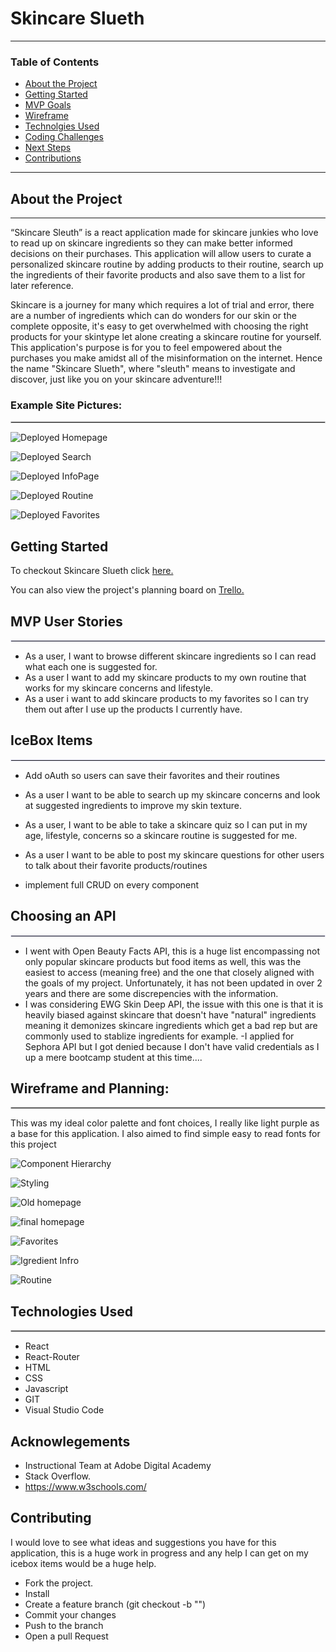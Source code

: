 # Skincare Slueth

<hr style="border: 3px solid lilac">

### Table of Contents

* [About the Project](#about-the-project)
* [Getting Started](#getting-started)
* [MVP Goals](#mvp-goals)
* [Wireframe](#wireframe)
* [Technolgies Used](#technologies-used)
* [Coding Challenges](#coding-challenges)
* [Next Steps](#next-steps)
* [Contributions](#contributions)


---
## About the Project
<hr style="border: 1px solid lilac">

“Skincare Sleuth” is a react application made for skincare junkies who love to read up on skincare ingredients so they can make better informed decisions on their purchases. This application will allow users to curate a personalized skincare routine by adding products to their routine, search up the ingredients of their favorite products and also save them to a list for later reference.

Skincare is a journey for many which requires a lot of trial and error, there are a number of ingredients which can do wonders for our skin or the complete opposite, it's easy to get overwhelmed with choosing the right products for your skintype let alone creating a skincare routine for yourself. This application's purpose is for you to feel empowered about the purchases you make amidst all of the misinformation on the internet. Hence the name "Skincare Slueth", where "sleuth" means to investigate and discover, just like you on your skincare adventure!!!

### Example Site Pictures:
<hr style="border: 1px solid #ccc">

![Deployed Homepage](./public/images/finalhomepage.png)

![Deployed Search](./public/images/finalsearch.png)

![Deployed InfoPage](./public/images/finalinfo.png)

![Deployed Routine](./public/images/finalroutine.png)

![Deployed Favorites](./public/images/finalfavs.png)

## Getting Started

To checkout Skincare Slueth click [here.](https://main--lucent-faloodeh-c71fcd.netlify.app/)

You can also view the project's planning board on [Trello.](https://trello.com/b/8Eex7f8a/p3-skincare)

## MVP User Stories  
<hr style="border: 1px solid lavender"> 

- As a user, I want to browse different skincare ingredients so I can read what each one is suggested for.
- As a user I want to add my skincare products to my own routine that works for my skincare concerns and lifestyle.
- As a user i want to add skincare products to my favorites so I can try them out after I use up the products I currently have.

## IceBox Items
<hr style="border: 1px solid lavender"> 

* Add oAuth so users can save their favorites and their routines

* As a user I want to be able to search up my skincare concerns and look at suggested ingredients to improve my skin texture.

* As a user, I want to be able to take a skincare quiz so I can put in my age, lifestyle, concerns so a skincare routine is suggested for me.

* As a user I want to be able to post my skincare questions for other users to talk about their favorite products/routines

* implement full CRUD on every component


## Choosing an API
<hr style="border: 1px solid lavender"> 

- I went with Open Beauty Facts API, this is a huge list encompassing not only popular skincare products but food items as well, this was the easiest to access (meaning free) and the one that closely aligned with the goals of my project. Unfortunately, it has not been updated in over 2 years and there are some discrepencies with the information.
- I was considering EWG Skin Deep API, the issue with this one is that it is heavily biased against skincare that doesn't have "natural" ingredients meaning it demonizes skincare ingredients which get a bad rep but are commonly used to stablize ingredients for example.
-I applied for Sephora API but I got denied because I don't have valid credentials as I up a mere bootcamp student at this time....

## Wireframe and Planning:
<hr style="border: 1px solid #ccc">

This was my ideal color palette and font choices, I really like light purple as a base for this application. I also aimed to find simple easy to read fonts for this project

![Component Hierarchy](./public/images/component.png)

![Styling](./public/images/styling.png)

![Old homepage](./public/images/oldhomepage.png)

![final homepage](./public/images/homepage.png)

![Favorites](./public/images/favorites.png)

![Igredient Infro](./public/images/ingredientinfo.png)

![Routine](./public/images/routine.png)




## Technologies Used
<hr style="border: 1px solid #ccc">

* React
* React-Router
* HTML
* CSS
* Javascript
* GIT
* Visual Studio Code

## Acknowlegements
* Instructional Team at Adobe Digital Academy
* Stack Overflow.
* https://www.w3schools.com/

## Contributing

I would love to see what ideas and suggestions you have for this application, this is a huge work in progress and any help I can get on my icebox items would be a huge help.

- Fork the project.
- Install
- Create a feature branch (git checkout -b "")
- Commit your changes
- Push to the branch
- Open a pull Request
